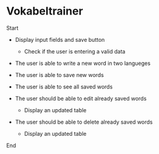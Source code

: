 # Vokabeltrainer

Start

- Display input fields and save button
    - Check if the user is entering a valid data

- The user is able to write a new word in two langueges
- The user is able to save new words
- The user is able to see all saved words

- The user should be able to edit already saved words
    - Display an updated table
- The user should be able to delete already saved words
    - Display an updated table

End
